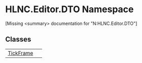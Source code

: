 # HLNC.Editor.DTO Namespace


\[Missing &lt;summary&gt; documentation for "N:HLNC.Editor.DTO"\]



## Classes
<table>
<tr>
<td><a href="T_HLNC_Editor_DTO_TickFrame">TickFrame</a></td>
<td> </td></tr>
</table>